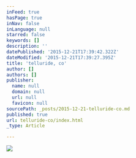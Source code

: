 ```yaml
---
inFeed: true
hasPage: true
inNav: false
inLanguage: null
starred: false
keywords: []
description: ''
datePublished: '2015-12-21T17:39:42.322Z'
dateModified: '2015-12-21T17:39:27.395Z'
title: 'telluride, co'
author: []
authors: []
publisher:
  name: null
  domain: null
  url: null
  favicon: null
sourcePath: _posts/2015-12-21-telluride-co.md
published: true
url: telluride-co/index.html
_type: Article

---
```

![](https://the-grid-user-content.s3-us-west-2.amazonaws.com/3423eca1-f6f9-4a7d-8bf1-898cad869e1c.jpg)
